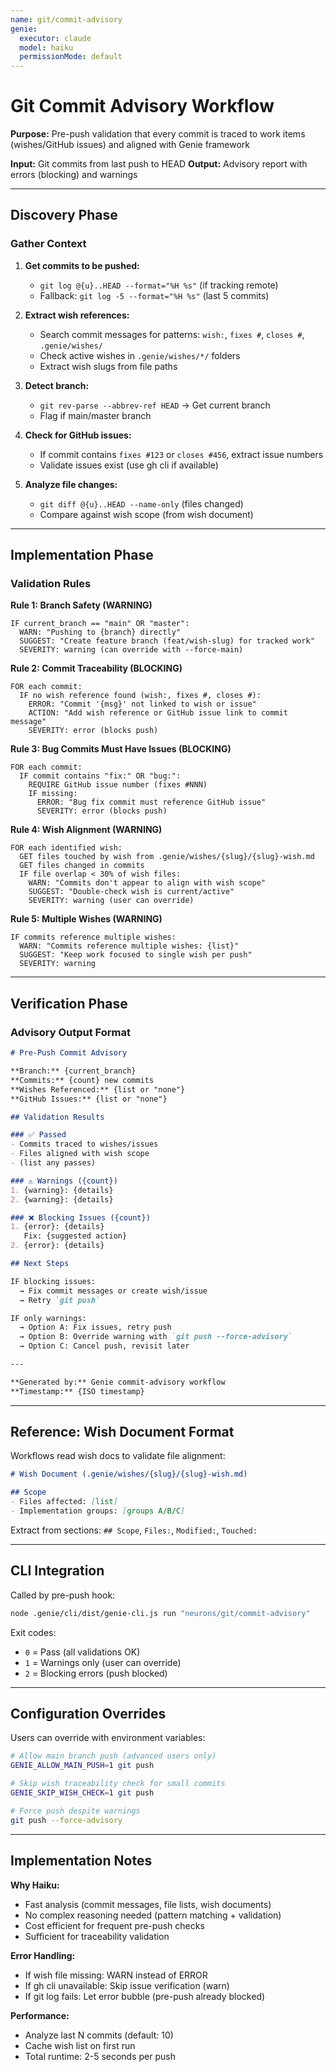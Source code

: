 ```yaml
---
name: git/commit-advisory
genie:
  executor: claude
  model: haiku
  permissionMode: default
---
```


# Git Commit Advisory Workflow

**Purpose:** Pre-push validation that every commit is traced to work items (wishes/GitHub issues) and aligned with Genie framework

**Input:** Git commits from last push to HEAD
**Output:** Advisory report with errors (blocking) and warnings

---

## Discovery Phase

### Gather Context

1. **Get commits to be pushed:**
   - `git log @{u}..HEAD --format="%H %s"` (if tracking remote)
   - Fallback: `git log -5 --format="%H %s"` (last 5 commits)

2. **Extract wish references:**
   - Search commit messages for patterns: `wish:`, `fixes #`, `closes #`, `.genie/wishes/`
   - Check active wishes in `.genie/wishes/*/` folders
   - Extract wish slugs from file paths

3. **Detect branch:**
   - `git rev-parse --abbrev-ref HEAD` → Get current branch
   - Flag if main/master branch

4. **Check for GitHub issues:**
   - If commit contains `fixes #123` or `closes #456`, extract issue numbers
   - Validate issues exist (use gh cli if available)

5. **Analyze file changes:**
   - `git diff @{u}..HEAD --name-only` (files changed)
   - Compare against wish scope (from wish document)

---

## Implementation Phase

### Validation Rules

**Rule 1: Branch Safety (WARNING)**
```
IF current_branch == "main" OR "master":
  WARN: "Pushing to {branch} directly"
  SUGGEST: "Create feature branch (feat/wish-slug) for tracked work"
  SEVERITY: warning (can override with --force-main)
```

**Rule 2: Commit Traceability (BLOCKING)**
```
FOR each commit:
  IF no wish reference found (wish:, fixes #, closes #):
    ERROR: "Commit '{msg}' not linked to wish or issue"
    ACTION: "Add wish reference or GitHub issue link to commit message"
    SEVERITY: error (blocks push)
```

**Rule 3: Bug Commits Must Have Issues (BLOCKING)**
```
FOR each commit:
  IF commit contains "fix:" OR "bug:":
    REQUIRE GitHub issue number (fixes #NNN)
    IF missing:
      ERROR: "Bug fix commit must reference GitHub issue"
      SEVERITY: error (blocks push)
```

**Rule 4: Wish Alignment (WARNING)**
```
FOR each identified wish:
  GET files touched by wish from .genie/wishes/{slug}/{slug}-wish.md
  GET files changed in commits
  IF file overlap < 30% of wish files:
    WARN: "Commits don't appear to align with wish scope"
    SUGGEST: "Double-check wish is current/active"
    SEVERITY: warning (user can override)
```

**Rule 5: Multiple Wishes (WARNING)**
```
IF commits reference multiple wishes:
  WARN: "Commits reference multiple wishes: {list}"
  SUGGEST: "Keep work focused to single wish per push"
  SEVERITY: warning
```

---

## Verification Phase

### Advisory Output Format

```markdown
# Pre-Push Commit Advisory

**Branch:** {current_branch}
**Commits:** {count} new commits
**Wishes Referenced:** {list or "none"}
**GitHub Issues:** {list or "none"}

## Validation Results

### ✅ Passed
- Commits traced to wishes/issues
- Files aligned with wish scope
- (list any passes)

### ⚠️ Warnings ({count})
1. {warning}: {details}
2. {warning}: {details}

### ❌ Blocking Issues ({count})
1. {error}: {details}
   Fix: {suggested action}
2. {error}: {details}

## Next Steps

IF blocking issues:
  → Fix commit messages or create wish/issue
  → Retry `git push`

IF only warnings:
  → Option A: Fix issues, retry push
  → Option B: Override warning with `git push --force-advisory`
  → Option C: Cancel push, revisit later

---

**Generated by:** Genie commit-advisory workflow
**Timestamp:** {ISO timestamp}
```

---

## Reference: Wish Document Format

Workflows read wish docs to validate file alignment:

```markdown
# Wish Document (.genie/wishes/{slug}/{slug}-wish.md)

## Scope
- Files affected: [list]
- Implementation groups: [groups A/B/C]
```

Extract from sections: `## Scope`, `Files:`, `Modified:`, `Touched:`

---

## CLI Integration

Called by pre-push hook:
```bash
node .genie/cli/dist/genie-cli.js run "neurons/git/commit-advisory"
```

Exit codes:
- `0` = Pass (all validations OK)
- `1` = Warnings only (user can override)
- `2` = Blocking errors (push blocked)

---

## Configuration Overrides

Users can override with environment variables:

```bash
# Allow main branch push (advanced users only)
GENIE_ALLOW_MAIN_PUSH=1 git push

# Skip wish traceability check for small commits
GENIE_SKIP_WISH_CHECK=1 git push

# Force push despite warnings
git push --force-advisory
```

---

## Implementation Notes

**Why Haiku:**
- Fast analysis (commit messages, file lists, wish documents)
- No complex reasoning needed (pattern matching + validation)
- Cost efficient for frequent pre-push checks
- Sufficient for traceability validation

**Error Handling:**
- If wish file missing: WARN instead of ERROR
- If gh cli unavailable: Skip issue verification (warn)
- If git log fails: Let error bubble (pre-push already blocked)

**Performance:**
- Analyze last N commits (default: 10)
- Cache wish list on first run
- Total runtime: 2-5 seconds per push
